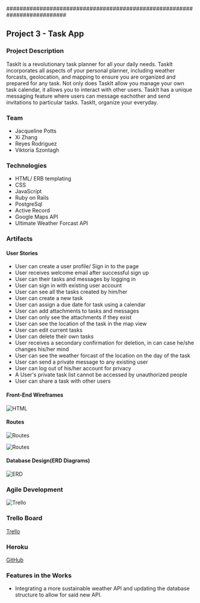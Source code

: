 ##########################################################################

## Project 3 - Task App


### Project Description

TaskIt is a revolutionary task planner for all your daily needs.
TaskIt incorporates all aspects of your personal planner, including weather forcasts,
geolocation, and mapping to ensure you are organized and prepared for any task. Not only does TaskIt allow you manage your own task calendar, it allows you to interact with other users. 
TaskIt has a unique messaging feature where users can message eachother and send invitations to 
particular tasks.  TaskIt, organize your everyday.


### Team
* Jacqueline Potts
* Xi Zhang
* Reyes Rodriguez
* Viktoria Szontagh

### Technologies
* HTML/ ERB templating
* CSS
* JavaScript
* Ruby on Rails
* PostgreSql
* Active Record
* Google Maps API
* Ultimate Weather Forcast API

### Artifacts
#### User Stories
* User can create a user profile/ Sign in to the page
* User receives welcome email after successful sign up
* User can their tasks and messages by logging in
* User can sign in with existing user account
* User can see all the tasks created by him/her
* User can create a new task
* User can assign a due date for task using a calendar
* User can add attachments to tasks and messages
* User can only see the attachments if they exist
* User can see the location of the task in the map view
* User can edit current tasks
* User can delete their own tasks
* User receives a secondary confirmation for deletion, in can case he/she changes his/her mind
* User can see the weather forcast of the location on the day of the task
* User can send a private message to any existing user
* User can log out of his/her account for privacy
* A User's private task list cannot be accessed by unauthorized people
* User can share a task with other users



#### Front-End Wireframes
![HTML](app/assets/images/routes.png)

#### Routes

![Routes](app/assets/images/routes1.png)

![Routes](app/assets/images/routes2.png)

#### Database Design(ERD Diagrams)
![ERD](app/assets/images/ERD.png)

### Agile Development
![Trello](app/assets/images/trello.png)


### Trello Board
[Trello](https://trello.com/b/5ngCFpBF/project-3)

### Heroku
[GitHub](https://shielded-bastion-3954.herokuapp.com/)

### Features in the Works
* Integrating a more sustainable weather API and updating the database structure to allow for said new API.
